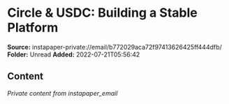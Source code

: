 # Circle & USDC: Building a Stable Platform

**Source:** instapaper-private://email/b772029aca72f97413626425ff444dfb/
**Folder:** Unread
**Added:** 2022-07-21T05:56:42




## Content
*Private content from instapaper_email*
